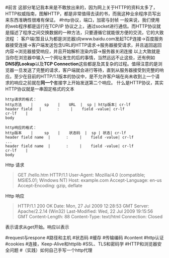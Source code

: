 #前言
这部分笔记我本来是不敢放出来的，因为网上关于HTTP的资料太多了，HTTP权威指南，图解HTTP，都是非常值得去读的书，而我这种业余程序员写出来东西准确性很难有保证。
#http协议，端口，加密与封帧
一般来说，我们使用的web程序都是运行在TCP/IP  协议之上，通过socket进行通信。而HTTP协议就是描述了程序之间交换数据的一种方法，只要遵循它就能很方便的交流，它的大致流程 ：
客户端(暂且认为都是浏览器)向www.baidu.com发起TCP连接->百度服务器接受连接->客户端发送包含URL的HTTP请求->服务器接受请求，并且返回返回内容->浏览器接受响应，并且开始解析渲染内容->服务器关闭连接
以上大致就是当你在浏览器中输入一个网址发生的后的事情，当然远远不止这些，还有例如**DNS的Lookup**以及**TCP Connection**这些都是及其复杂的过程。值得注意的是浏览器一旦发送了完整的请求，客户端就会进行等待，直到从服务器接受到完整的响应。至少在目前的HTTP/1.1版本的协议中，是不允许客户端在尚未收到上一个请求的响应之前就在**同一个**套接字上开始发送第二个响应。
什么是HTTP协议，其实HTTP协议就是一串固定格式的文本
```table
http请求的格式：
http方法    |     sp    |    URL  |  sp | http版本| cr-lf
header field   |       :     |    field -value| cr-lf
cr-lf    |
body     
```

```table
http响应的格式：
http版本    |     sp    |    状态码  |  sp | 状态| cr-lf
header field name  |       :     |    field -value| cr-lf
...
header field name  |       :     |    field -value| cr-lf
cr-lf    |
body     
```
Http 请求
>GET /hello.htm HTTP/1.1
User-Agent: Mozilla/4.0 (compatible; MSIE5.01; Windows NT)
Host: example.com
Accept-Language: en-us
Accept-Encoding: gzip, deflate

Http 响应
> HTTP/1.1 200 OK
Date: Mon, 27 Jul 2009 12:28:53 GMT
Server: Apache/2.2.14 (Win32)
Last-Modified: Wed, 22 Jul 2009 19:15:56 GMT
Content-Length: 88
Content-Type: text/html
Connection: Closed

表示请求从get开始。响应以表示



#request与respone
#路径和主机
#状态码
#缓存
#传输编码
#content
#http认证
#cookies
#连接，Keep-Alive和httplib
#SSL、TLS和密码学
#HTTP和浏览器安全问题
#（实践）如何自己手写一个http代理